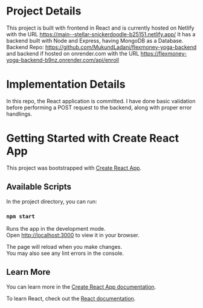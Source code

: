 
# Project Details
This  project is built with frontend in React and is currently hosted on Netlify with the URL https://main--stellar-snickerdoodle-b25151.netlify.app/
It has a backend built with Node and Express, having MongoDB as a Database. Backend Repo: https://github.com/MukundLadani/flexmoney-yoga-backend and backend if hosted on onrender.com with the URL https://flexmoney-yoga-backend-b9nz.onrender.com/api/enroll

# Implementation Details
In this repo, the React application is committed. I have done basic validation before performing a POST request to the backend, along with proper error handlings.

# Getting Started with Create React App

This project was bootstrapped with [Create React App](https://github.com/facebook/create-react-app).

## Available Scripts

In the project directory, you can run:

### `npm start`

Runs the app in the development mode.\
Open [http://localhost:3000](http://localhost:3000) to view it in your browser.

The page will reload when you make changes.\
You may also see any lint errors in the console.

## Learn More

You can learn more in the [Create React App documentation](https://facebook.github.io/create-react-app/docs/getting-started).

To learn React, check out the [React documentation](https://reactjs.org/).
